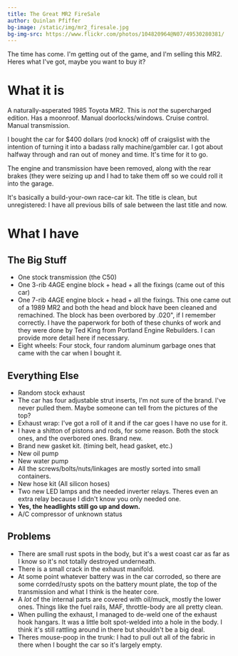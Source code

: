 ```yaml
---
title: The Great MR2 FireSale
author: Quinlan Pfiffer
bg-image: /static/img/mr2_firesale.jpg
bg-img-src: https://www.flickr.com/photos/104820964@N07/49530280381/
---
```


The time has come. I'm getting out of the game, and I'm selling this MR2. 
Heres what I've got, maybe you want to buy it?

# What it is

A naturally-asperated 1985 Toyota MR2. This is *not* the supercharged edition. Has a moonroof.
Manual doorlocks/windows. Cruise control. Manual transmission.

I bought the car for $400 dollars (rod knock) off of craigslist with the intention of
turning it into a badass rally machine/gambler car. I got about halfway through
and ran out of money and time. It's time for it to go.

The engine and transmission have been removed, along with the rear brakes (they were
seizing up and I had to take them off so we could roll it into the garage.

It's basically a build-your-own race-car kit. The title is clean, but
unregistered: I have all previous bills of sale between the last title and now.

# What I have

## The Big Stuff

* One stock transmission (the C50)
* One 3-rib 4AGE engine block + head + all the fixings (came out of this car)
* One 7-rib 4AGE engine block + head + all the fixings. This one came out of a
  1989 MR2 and both the head and block have been cleaned and remachined. The
  block has been overbored by .020", if I remember correctly. I have the
  paperwork for both of these chunks of work and they were done by Ted King from
  Portland Engine Rebuilders. I can provide more detail here if necessary.
* Eight wheels: Four stock, four random aluminum garbage ones that came with the
  car when I bought it.

## Everything Else

* Random stock exhaust
* The car has four adjustable strut inserts, I'm not sure of the brand. I've
  never pulled them. Maybe someone can tell from the pictures of the top?
* Exhaust wrap: I've got a roll of it and if the car goes I have no use for it.
* I have a shitton of pistons and rods, for some reason. Both the stock ones,
  and the overbored ones. Brand new.
* Brand new gasket kit. (timing belt, head gasket, etc.)
* New oil pump
* New water pump
* All the screws/bolts/nuts/linkages are mostly sorted into small containers.
* New hose kit (All silicon hoses)
* Two new LED lamps and the needed inverter relays. Theres even an extra relay
  because I didn't know you only needed one.
* __Yes, the headlights still go up and down.__
* A/C compressor of unknown status

## Problems

* There are small rust spots in the body, but it's a west coast car as far as I
  know so it's not totally destroyed underneath.
* There is a small crack in the exhaust manifold.
* At some point whatever battery was in the car corroded, so there are some
  corrded/rusty spots on the battery mount plate, the top of the transmission
  and what I think is the heater core.
* A *lot* of the internal parts are covered with oil/muck, mostly the lower
  ones. Things like the fuel rails, MAF, throttle-body are all pretty clean.
* When pulling the exhaust, I managed to de-weld one of the exhaust hook
  hangars. It was a little bolt spot-welded into a hole in the body. I think
  it's still rattling around in there but shouldn't be a big deal.
* Theres mouse-poop in the trunk: I had to pull out all of the fabric in there
  when I bought the car so it's largely empty.
